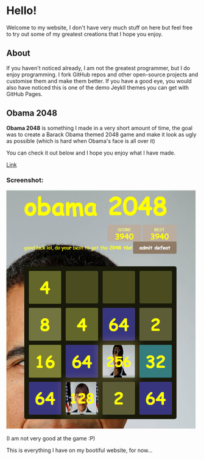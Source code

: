 # Hello!

Welcome to my website, I don't have very much stuff on here but feel free to try out some of my greatest creations that I hope you enjoy.

## About

If you haven't noticed already, I am not the greatest programmer, but I do enjoy programming. I fork GitHub repos and other open-source projects and customise them and make them better. If you have a good eye, you would also have noticed this is one of the demo Jeykll themes you can get with GitHub Pages.

## Obama 2048

**Obama 2048** is something I made in a very short amount of time, the goal was to create a Barack Obama themed 2048 game and make it look as ugly as possible (which is hard when Obama's face is all over it)

You can check it out below and I hope you enjoy what I have made.

[Link](https://bedinsten.github.io/obama-2048)

### Screenshot:

![Image](screenshot(1).PNG)

(I am not very good at the game :P)



This is everything I have on my bootiful website, for now...
